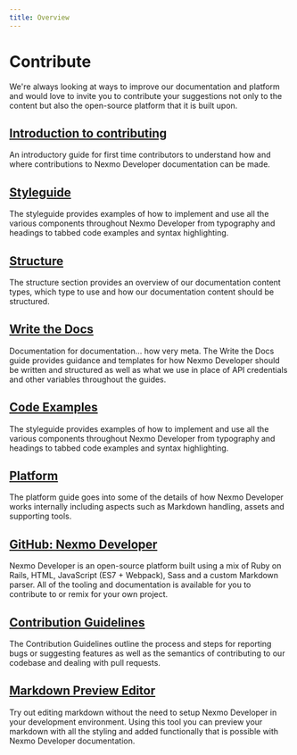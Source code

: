```yaml
---
title: Overview
---
```


# Contribute

We're always looking at ways to improve our documentation and platform and would love to invite you to contribute your suggestions not only to the content but also the open-source platform that it is built upon.

## [Introduction to contributing](/contribute/guides/introduction)

An introductory guide for first time contributors to understand how and where contributions to Nexmo Developer documentation can be made.

## [Styleguide](/contribute/guides/styleguide)

The styleguide provides examples of how to implement and use all the various components throughout Nexmo Developer from typography and headings to tabbed code examples and syntax highlighting.

## [Structure](/contribute/structure/overview)

The structure section provides an overview of our documentation content types, which type to use and how our documentation content should be structured.

## [Write the Docs](/contribute/guides/write-the-docs)

Documentation for documentation... how very meta. The Write the Docs guide provides guidance and templates for how Nexmo Developer should be written and structured as well as what we use in place of API credentials and other variables throughout the guides.

## [Code Examples](/contribute/guides/code-examples)

The styleguide provides examples of how to implement and use all the various components throughout Nexmo Developer from typography and headings to tabbed code examples and syntax highlighting.

## [Platform](/contribute/guides/platform)

The platform guide goes into some of the details of how Nexmo Developer works internally including aspects such as Markdown handling, assets and supporting tools.

## [GitHub: Nexmo Developer](https://github.com/nexmo/nexmo-developer)

Nexmo Developer is an open-source platform built using a mix of Ruby on Rails, HTML, JavaScript (ES7 + Webpack), Sass and a custom Markdown parser. All of the tooling and documentation is available for you to contribute to or remix for your own project.

## [Contribution Guidelines](https://github.com/nexmo/nexmo-developer)

The Contribution Guidelines outline the process and steps for reporting bugs or suggesting features as well as the semantics of contributing to our codebase and dealing with pull requests.

## [Markdown Preview Editor](/markdown)

Try out editing markdown without the need to setup Nexmo Developer in your development environment. Using this tool you can preview your markdown with all the styling and added functionally that is possible with Nexmo Developer documentation.
